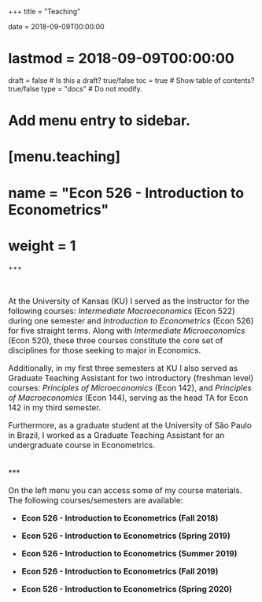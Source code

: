 +++
title = "Teaching"

date = 2018-09-09T00:00:00
# lastmod = 2018-09-09T00:00:00

draft = false  # Is this a draft? true/false
toc = true  # Show table of contents? true/false
type = "docs"  # Do not modify.

# Add menu entry to sidebar.
# [menu.teaching]
#   name = "Econ 526 - Introduction to Econometrics"
#   weight = 1
+++

<font size="3">

<br>

At the University of Kansas (KU) I served as the instructor for the following courses: *Intermediate Macroeconomics* (Econ 522) during one semester and *Introduction to Econometrics* (Econ 526) for five straight terms. Along with *Intermediate Microeconomics* (Econ 520), these three courses constitute the core set of disciplines for those seeking to major in Economics. 

Additionally, in my first three semesters at KU I also served as Graduate Teaching Assistant for two introductory (freshman level) courses: *Principles of Microeconomics* (Econ 142), and *Principles of Macroeconomics* (Econ 144), serving as the head TA for Econ 142 in my third semester. 

Furthermore, as a graduate student at the University of São Paulo in Brazil, I worked as a Graduate Teaching Assistant for an undergraduate course in Econometrics.

<br>
***

On the left menu you can access some of my course materials. The following courses/semesters are available:

* **Econ 526 - Introduction to Econometrics (Fall 2018)**

* **Econ 526 - Introduction to Econometrics (Spring 2019)**

* **Econ 526 - Introduction to Econometrics (Summer 2019)**

* **Econ 526 - Introduction to Econometrics (Fall 2019)**

* **Econ 526 - Introduction to Econometrics (Spring 2020)**

</font>